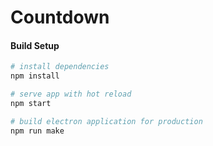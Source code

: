 # Countdown

#### Build Setup

``` bash
# install dependencies
npm install

# serve app with hot reload
npm start

# build electron application for production
npm run make
```

